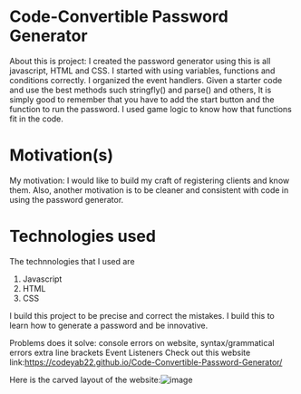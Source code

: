 # Code-Convertible Password Generator
About this is project: I created the password generator using this is all javascript, HTML and CSS.
I started with using variables, functions and conditions correctly. I organized the event handlers. Given a starter code and use the best methods such stringfly() and parse() and others, It is simply good to remember that you have to add the start button and the function to run the password. I used game logic to know how that functions fit in the code. 

# Motivation(s)
My motivation: I would like to build my craft of registering clients
and know them. Also, another motivation is to be cleaner and 
consistent with code in using the password generator. 

# Technologies used
The technnologies that I used are
1. Javascript
2. HTML
3. CSS

I build this project to be precise and correct the mistakes. I build this to learn how to generate a password and be innovative. 

Problems does it solve:
console errors on website,
syntax/grammatical errors
extra line brackets
Event Listeners
Check out this website link:https://codeyab22.github.io/Code-Convertible-Password-Generator/


Here is the carved layout of the website:![image](https://drive.google.com/uc?export=view&id=1qfUnxV0oKnkFd34dMYewBw3bKQFDdgH8)

